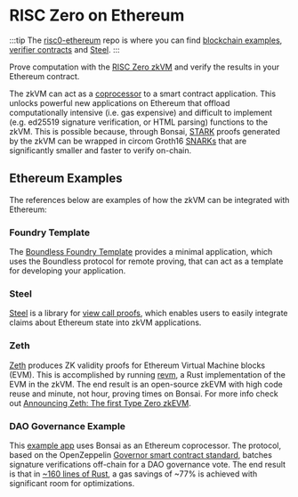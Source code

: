 # RISC Zero on Ethereum

:::tip
The [risc0-ethereum][risc0-ethereum] repo is where you can find [blockchain examples][blockchain-examples], [verifier contracts][verifier-contracts] and [Steel][steel-src].
:::

Prove computation with the [RISC Zero zkVM][docs-zkvm] and verify the results in your Ethereum contract.

The zkVM can act as a [coprocessor][article-coprocessor] to a smart contract application.
This unlocks powerful new applications on Ethereum that offload computationally intensive (i.e. gas expensive) and difficult to implement (e.g. ed25519 signature verification, or HTML parsing) functions to the zkVM.
This is possible because, through Bonsai, [STARK][term-stark] proofs generated by the zkVM can be wrapped in circom Groth16 [SNARKs][term-snark] that are significantly smaller and faster to verify on-chain.

## Ethereum Examples

The references below are examples of how the zkVM can be integrated with Ethereum:

### Foundry Template

The [Boundless Foundry Template][foundry-template] provides a minimal application, which uses the Boundless protocol for remote proving, that can act as a template for developing your application.

### Steel

[Steel][steel-repo] is a library for [view call proofs][steel-blog], which enables users to easily integrate claims about Ethereum state into zkVM applications.

### Zeth

[Zeth][zeth-repo] produces ZK validity proofs for Ethereum Virtual Machine blocks (EVM). This is accomplished by running [revm], a Rust implementation of the EVM in the zkVM. The end result is an open-source zkEVM with high code reuse and minute, not hour, proving times on Bonsai. For more info check out [Announcing Zeth: The first Type Zero zkEVM][zeth-article].

### DAO Governance Example

This [example app][governance-example] uses Bonsai as an Ethereum coprocessor. The protocol, based on the OpenZeppelin [Governor smart contract standard][governor-standard], batches signature verifications off-chain for a DAO governance vote. The end result is that in [\~160 lines of Rust][signature-aggregation], a gas savings of \~77% is achieved with significant room for optimizations.

[article-coprocessor]: https://www.risczero.com/news/a-guide-to-zk-coprocessors-for-scalability
[blockchain-examples]: https://github.com/risc0/risc0-ethereum/tree/release-2.2/examples
[docs-zkvm]: ../zkvm/zkvm-overview.md
[foundry-template]: https://github.com/boundless-xyz/boundless-foundry-template
[governance-example]: https://github.com/risc0/risc0-ethereum/tree/release-2.2/examples/governance
[governor-standard]: https://docs.openzeppelin.com/contracts/5.x/api/governance
[revm]: https://crates.io/crates/revm
[risc0-ethereum]: https://github.com/risc0/risc0-ethereum
[signature-aggregation]: https://github.com/risc0/risc0-ethereum/blob/release-2.2/examples/governance/methods/guest/src/bin/finalize_votes.rs
[steel-blog]: https://risczero.com/blog/introducing-steel-2.0
[steel-repo]: https://risc0.github.io/risc0-ethereum/risc0_steel/
[steel-src]: https://github.com/risc0/risc0-ethereum/tree/release-2.2/crates/steel
[term-snark]: /terminology#snark
[term-stark]: /terminology#stark
[verifier-contracts]: https://github.com/risc0/risc0-ethereum/tree/release-2.2/contracts
[zeth-article]: https://www.risczero.com/news/zeth-release
[zeth-repo]: https://github.com/boundless-xyz/zeth
